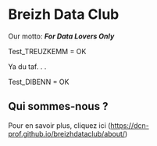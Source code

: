 # Breizh Data Club
Our motto: **_For Data Lovers Only_** 

Test_TREUZKEMM = OK



Ya du taf. . .




Test_DIBENN = OK
## Qui sommes-nous ? 
Pour en savoir plus, cliquez ici (<https://dcn-prof.github.io/breizhdataclub/about/>)

